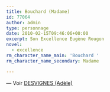 ```yaml
---
title: Bouchard (Madame)
id: 77064
author: admin
type: personnage
date: 2010-02-15T09:46:06+00:00
excerpt: Son Excellence Eugène Rougon
novel:
  - excellence
rm_character_name_main: 'Bouchard '
rm_character_name_secondary: Madame

---
```

— Voir [DESVIGNES (Adèle)][1]

 [1]: http://